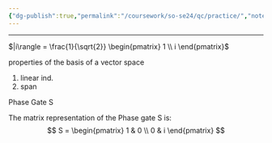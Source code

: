 ```yaml
---
{"dg-publish":true,"permalink":"/coursework/so-se24/qc/practice/","noteIcon":""}
---
```


---

$|i\rangle = \frac{1}{\sqrt{2}} \begin{pmatrix} 1 \\ i \end{pmatrix}$ 

properties of the basis of a vector space
1. linear ind. 
2. span


Phase Gate  S 

The matrix representation of the Phase gate  S  is:
$$
S = \begin{pmatrix}
1 & 0 \\
0 & i
\end{pmatrix}
$$
